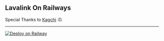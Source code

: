 ## Lavalink On Railways

Special Thanks to [Kagchi](https://github.com/KagChi/lavalink-railways) :D.

___

[![Deploy on Railway](https://railway.app/button.svg)](https://railway.app/new/template?template=https%3A%2F%2Fgithub.com%2FStevanvincent%2Flavalink-railways)

